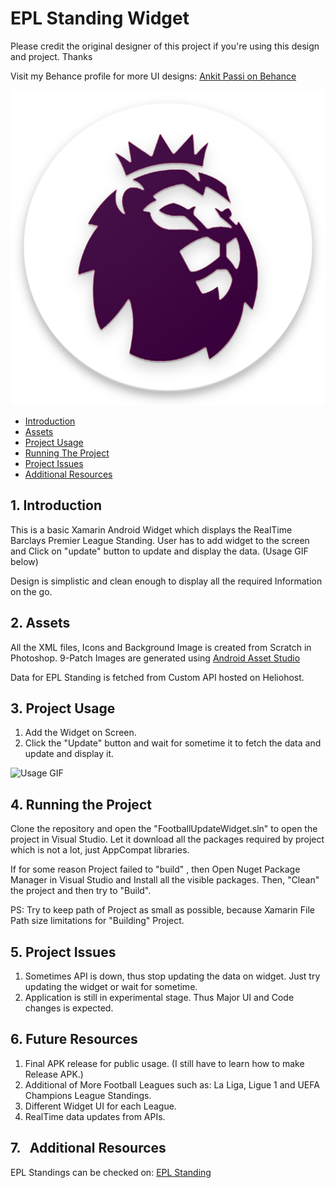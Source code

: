 # EPL Standing Widget

Please credit the original designer of this project if you're using this design and project. Thanks

Visit my Behance profile for more UI designs: [Ankit Passi on Behance](https://www.behance.net/passiankitd8a0)

[![N|Solid](https://github.com/ankitpassi141/EPL-Standing-Widget/blob/master/Release/EPL%20Widget%20Logo.png?raw=false)](https://github.com/ankitpassi141/EPL-Standing-Widget)

* [Introduction](#1---introduction)
* [Assets](#2---assets)
* [Project Usage](#3---project-usage)
* [Running The Project](#4---running-the-project)
* [Project Issues](#5---project-issues)
* [Additional Resources](#6---additional-resources)

## 1.   Introduction

This is a basic Xamarin Android Widget which displays the RealTime Barclays Premier League Standing. User has to add widget to the screen and Click on "update" button to update and display the data. (Usage GIF below)

Design is simplistic and clean enough to display all the required Information on the go.


## 2.   Assets

All the XML files, Icons and Background Image is created from Scratch in Photoshop.
9-Patch Images are generated using [Android Asset Studio](https://romannurik.github.io/AndroidAssetStudio/index.html)

Data for EPL Standing is fetched from Custom API hosted on Heliohost.


## 3.   Project Usage

1. Add the Widget on Screen.
2. Click the "Update" button and wait for sometime it to fetch the data and update and display it.


![Usage GIF](https://github.com/ankitpassi141/EPL-Standing-Widget/blob/master/Release/How%20to%20initalise%20Widget.gif)


## 4.   Running the Project

Clone the repository and open the "FootballUpdateWidget.sln" to open the project in Visual Studio. Let it download all the packages required by project which is not a lot, just AppCompat libraries.

If for some reason Project failed to "build" , then Open Nuget Package Manager in Visual Studio and Install all the visible packages.
Then, "Clean" the project and then try to "Build".

PS: Try to keep path of Project as small as possible, because Xamarin File Path size limitations for "Building" Project.


## 5.   Project Issues

1. Sometimes API is down, thus stop updating the data on widget. Just try updating the widget or wait for sometime.
2. Application is still in experimental stage. Thus Major UI and Code changes is expected.


## 6.   Future Resources

1. Final APK release for public usage. (I still have to learn how to make Release APK.)
2. Additional of More Football Leagues such as: La Liga, Ligue 1 and UEFA Champions League Standings.
3. Different Widget UI for each League.
4. RealTime data updates from APIs.


## 7.   Additional Resources

EPL Standings can be checked on: [EPL Standing](https://www.google.com/search?q=epl+standing&rlz=1C1CHBF_enIN770IN770&oq=epl+standing+&aqs=chrome..69i57j69i60l3j0l2.3304j0j7&sourceid=chrome&ie=UTF-8#sie=lg;/g/11c74zg7g7;2;/m/02_tc;st;fp;1)
